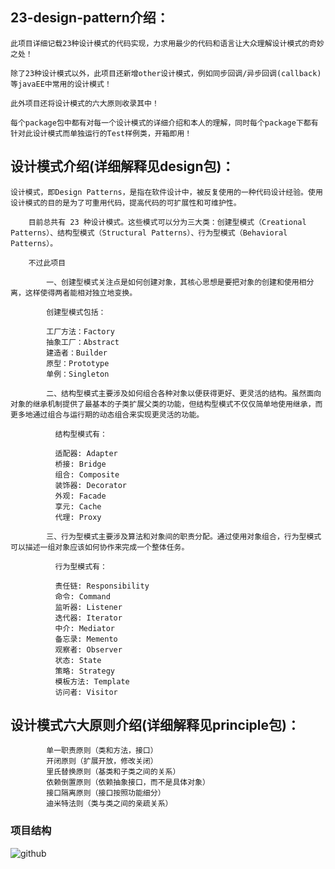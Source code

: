 ## 23-design-pattern介绍：
    
    此项目详细记载23种设计模式的代码实现，力求用最少的代码和语言让大众理解设计模式的奇妙之处！
            
    除了23种设计模式以外，此项目还新增other设计模式，例如同步回调/异步回调(callback)等javaEE中常用的设计模式！
            
    此外项目还将设计模式的六大原则收录其中！ 
   
    每个package包中都有对每一个设计模式的详细介绍和本人的理解，同时每个package下都有针对此设计模式而单独运行的Test样例类，开箱即用！
            
## 设计模式介绍(详细解释见design包)：

    设计模式，即Design Patterns，是指在软件设计中，被反复使用的一种代码设计经验。使用设计模式的目的是为了可重用代码，提高代码的可扩展性和可维护性。
        
        目前总共有 23 种设计模式。这些模式可以分为三大类：创建型模式（Creational Patterns）、结构型模式（Structural Patterns）、行为型模式（Behavioral Patterns）。
        
        不过此项目
        
            一、创建型模式关注点是如何创建对象，其核心思想是要把对象的创建和使用相分离，这样使得两者能相对独立地变换。
        
            创建型模式包括：
            
            工厂方法：Factory
            抽象工厂：Abstract
            建造者：Builder
            原型：Prototype
            单例：Singleton
            
            二、结构型模式主要涉及如何组合各种对象以便获得更好、更灵活的结构。虽然面向对象的继承机制提供了最基本的子类扩展父类的功能，但结构型模式不仅仅简单地使用继承，而更多地通过组合与运行期的动态组合来实现更灵活的功能。
              
              结构型模式有：
              
              适配器: Adapter
              桥接: Bridge
              组合: Composite
              装饰器: Decorator
              外观: Facade
              享元: Cache
              代理: Proxy
              
            三、行为型模式主要涉及算法和对象间的职责分配。通过使用对象组合，行为型模式可以描述一组对象应该如何协作来完成一个整体任务。
              
              行为型模式有：
              
              责任链: Responsibility
              命令: Command
              监听器: Listener
              迭代器: Iterator
              中介: Mediator
              备忘录: Memento
              观察者: Observer
              状态: State
              策略: Strategy
              模板方法: Template
              访问者: Visitor
              

## 设计模式六大原则介绍(详细解释见principle包)：             
            
            单一职责原则（类和方法，接口）
            开闭原则（扩展开放，修改关闭）
            里氏替换原则（基类和子类之间的关系）
            依赖倒置原则（依赖抽象接口，而不是具体对象）
            接口隔离原则（接口按照功能细分）
            迪米特法则（类与类之间的亲疏关系）  
    
### 项目结构
![github](https://raw.githubusercontent.com/gl0726/-23-design-pattern/master/picture/struct.jpg "github")
    
            


